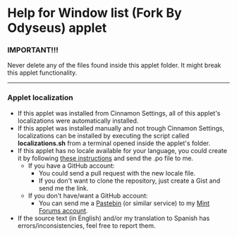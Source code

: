 
# Help for Window list (Fork By Odyseus) applet

### IMPORTANT!!!
Never delete any of the files found inside this applet folder. It might break this applet functionality.

***

### Applet localization

- If this applet was installed from Cinnamon Settings, all of this applet's localizations were automatically installed.
- If this applet was installed manually and not trough Cinnamon Settings, localizations can be installed by executing the script called **localizations.sh** from a terminal opened inside the applet's folder.
- If this applet has no locale available for your language, you could create it by following [these instructions](https://github.com/Odyseus/CinnamonTools/wiki/Xlet-localizations) and send the .po file to me.
    - If you have a GitHub account:
        - You could send a pull request with the new locale file.
        - If you don't want to clone the repository, just create a Gist and send me the link.
    - If you don't have/want a GitHub account:
        - You can send me a [Pastebin](http://pastebin.com/) (or similar service) to my [Mint Forums account](https://forums.linuxmint.com/memberlist.php?mode=viewprofile&u=164858).
- If the source text (in English) and/or my translation to Spanish has errors/inconsistencies, feel free to report them.
